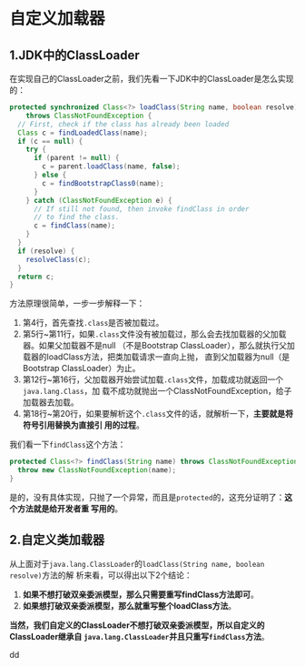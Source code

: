 自定义加载器
================================================================================
## 1.JDK中的ClassLoader
在实现自己的ClassLoader之前，我们先看一下JDK中的ClassLoader是怎么实现的：
```java
protected synchronized Class<?> loadClass(String name, boolean resolve)
    throws ClassNotFoundException {
  // First, check if the class has already been loaded
  Class c = findLoadedClass(name);
  if (c == null) {
    try {
      if (parent != null) {
        c = parent.loadClass(name, false);
      } else {
        c = findBootstrapClass0(name);
      }
    } catch (ClassNotFoundException e) {
      // If still not found, then invoke findClass in order
      // to find the class.
      c = findClass(name);
    }
  }
  if (resolve) {
    resolveClass(c);
  }
  return c;
}
```
方法原理很简单，一步一步解释一下：
1. 第4行，首先查找`.class`是否被加载过。
2. 第5行~第11行，如果`.class`文件没有被加载过，那么会去找加载器的父加载器。如果父加载器不是null
（不是Bootstrap ClassLoader），那么就执行父加载器的loadClass方法，把类加载请求一直向上抛，
直到父加载器为null（是Bootstrap ClassLoader）为止。
3. 第12行~第16行，父加载器开始尝试加载`.class`文件，加载成功就返回一个`java.lang.Class`，加
载不成功就抛出一个ClassNotFoundException，给子加载器去加载。
4. 第18行~第20行，如果要解析这个`.class`文件的话，就解析一下，**主要就是将符号引用替换为直接引
用的过程**。

我们看一下`findClass`这个方法：
```java
protected Class<?> findClass(String name) throws ClassNotFoundException {
  throw new ClassNotFoundException(name);
}
```
是的，没有具体实现，只抛了一个异常，而且是`protected`的，这充分证明了：**这个方法就是给开发者重
写用的**。

## 2.自定义类加载器
从上面对于`java.lang.ClassLoader`的`loadClass(String name, boolean resolve)`方法的解
析来看，可以得出以下2个结论：
1. **如果不想打破双亲委派模型，那么只需要重写findClass方法即可**。
2. **如果想打破双亲委派模型，那么就重写整个loadClass方法**。

**当然，我们自定义的ClassLoader不想打破双亲委派模型，所以自定义的ClassLoader继承自
`java.lang.ClassLoader`并且只重写`findClass`方法**。































dd
